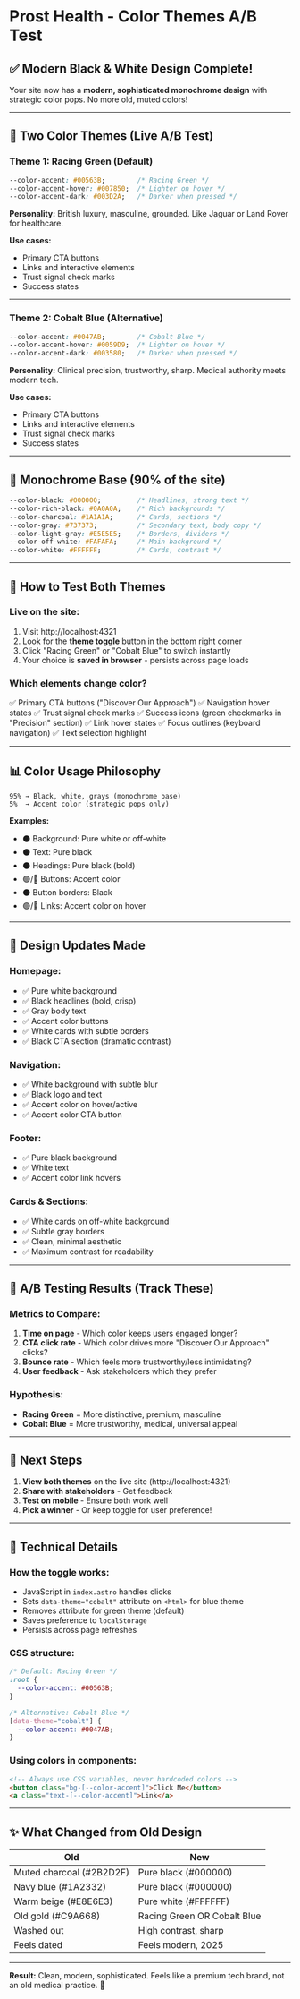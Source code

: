 # Prost Health - Color Themes A/B Test

## ✅ **Modern Black & White Design Complete!**

Your site now has a **modern, sophisticated monochrome design** with strategic color pops. No more old, muted colors!

---

## 🎨 **Two Color Themes (Live A/B Test)**

### **Theme 1: Racing Green (Default)**
```css
--color-accent: #00563B;        /* Racing Green */
--color-accent-hover: #007850;  /* Lighter on hover */
--color-accent-dark: #003D2A;   /* Darker when pressed */
```

**Personality:** British luxury, masculine, grounded. Like Jaguar or Land Rover for healthcare.

**Use cases:**
- Primary CTA buttons
- Links and interactive elements
- Trust signal check marks
- Success states

---

### **Theme 2: Cobalt Blue (Alternative)**
```css
--color-accent: #0047AB;        /* Cobalt Blue */
--color-accent-hover: #0059D9;  /* Lighter on hover */
--color-accent-dark: #003580;   /* Darker when pressed */
```

**Personality:** Clinical precision, trustworthy, sharp. Medical authority meets modern tech.

**Use cases:**
- Primary CTA buttons
- Links and interactive elements
- Trust signal check marks
- Success states

---

## 🎯 **Monochrome Base (90% of the site)**

```css
--color-black: #000000;         /* Headlines, strong text */
--color-rich-black: #0A0A0A;    /* Rich backgrounds */
--color-charcoal: #1A1A1A;      /* Cards, sections */
--color-gray: #737373;          /* Secondary text, body copy */
--color-light-gray: #E5E5E5;    /* Borders, dividers */
--color-off-white: #FAFAFA;     /* Main background */
--color-white: #FFFFFF;         /* Cards, contrast */
```

---

## 🔄 **How to Test Both Themes**

### **Live on the site:**

1. Visit http://localhost:4321
2. Look for the **theme toggle** button in the bottom right corner
3. Click "Racing Green" or "Cobalt Blue" to switch instantly
4. Your choice is **saved in browser** - persists across page loads

### **Which elements change color?**

✅ Primary CTA buttons ("Discover Our Approach")
✅ Navigation hover states
✅ Trust signal check marks
✅ Success icons (green checkmarks in "Precision" section)
✅ Link hover states
✅ Focus outlines (keyboard navigation)
✅ Text selection highlight

---

## 📊 **Color Usage Philosophy**

```
95% → Black, white, grays (monochrome base)
5%  → Accent color (strategic pops only)
```

**Examples:**
- ⚫ Background: Pure white or off-white
- ⚫ Text: Pure black
- ⚫ Headings: Pure black (bold)
- 🟢/🔵 Buttons: Accent color
- ⚫ Button borders: Black
- 🟢/🔵 Links: Accent color on hover

---

## 🎨 **Design Updates Made**

### Homepage:
- ✅ Pure white background
- ✅ Black headlines (bold, crisp)
- ✅ Gray body text
- ✅ Accent color buttons
- ✅ White cards with subtle borders
- ✅ Black CTA section (dramatic contrast)

### Navigation:
- ✅ White background with subtle blur
- ✅ Black logo and text
- ✅ Accent color on hover/active
- ✅ Accent color CTA button

### Footer:
- ✅ Pure black background
- ✅ White text
- ✅ Accent color link hovers

### Cards & Sections:
- ✅ White cards on off-white background
- ✅ Subtle gray borders
- ✅ Clean, minimal aesthetic
- ✅ Maximum contrast for readability

---

## 🧪 **A/B Testing Results (Track These)**

### Metrics to Compare:
1. **Time on page** - Which color keeps users engaged longer?
2. **CTA click rate** - Which color drives more "Discover Our Approach" clicks?
3. **Bounce rate** - Which feels more trustworthy/less intimidating?
4. **User feedback** - Ask stakeholders which they prefer

### Hypothesis:
- **Racing Green** = More distinctive, premium, masculine
- **Cobalt Blue** = More trustworthy, medical, universal appeal

---

## 🎯 **Next Steps**

1. **View both themes** on the live site (http://localhost:4321)
2. **Share with stakeholders** - Get feedback
3. **Test on mobile** - Ensure both work well
4. **Pick a winner** - Or keep toggle for user preference!

---

## 🔧 **Technical Details**

### How the toggle works:
- JavaScript in `index.astro` handles clicks
- Sets `data-theme="cobalt"` attribute on `<html>` for blue theme
- Removes attribute for green theme (default)
- Saves preference to `localStorage`
- Persists across page refreshes

### CSS structure:
```css
/* Default: Racing Green */
:root {
  --color-accent: #00563B;
}

/* Alternative: Cobalt Blue */
[data-theme="cobalt"] {
  --color-accent: #0047AB;
}
```

### Using colors in components:
```html
<!-- Always use CSS variables, never hardcoded colors -->
<button class="bg-[--color-accent]">Click Me</button>
<a class="text-[--color-accent]">Link</a>
```

---

## ✨ **What Changed from Old Design**

| Old | New |
|-----|-----|
| Muted charcoal (#2B2D2F) | Pure black (#000000) |
| Navy blue (#1A2332) | Pure black (#000000) |
| Warm beige (#E8E6E3) | Pure white (#FFFFFF) |
| Old gold (#C9A668) | Racing Green OR Cobalt Blue |
| Washed out | High contrast, sharp |
| Feels dated | Feels modern, 2025 |

---

**Result:** Clean, modern, sophisticated. Feels like a premium tech brand, not an old medical practice. 🎉
